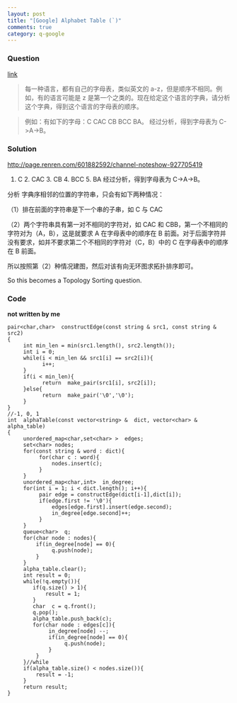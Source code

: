 ```yaml
---
layout: post
title: "[Google] Alphabet Table (`)"
comments: true
category: q-google
---
```


### Question

[link](http://blog.sina.com.cn/s/blog_979956cc0101i67x.html)

> 每一种语言，都有自己的字母表，类似英文的 a-z，但是顺序不相同。例如，有的语言可能是 z 是第一个之类的。现在给定这个语言的字典，请分析这个字典，得到这个语言的字母表的顺序。

> 例如：有如下的字母：C CAC CB BCC BA。 经过分析，得到字母表为 C->A->B。

### Solution

http://page.renren.com/601882592/channel-noteshow-927705419

1. C 2. CAC 3. CB 4. BCC 5. BA 经过分析，得到字母表为 C->A->B。

分析 字典序相邻的位置的字符串，只会有如下两种情况：

（1）排在前面的字符串是下一个串的子串，如 C 与 CAC

（2）两个字符串具有第一对不相同的字符对，如 CAC 和 CBB，第一个不相同的字符对为（A，B），这是就要求 A 在字母表中的顺序在 B 前面。对于后面字符并没有要求，如并不要求第二个不相同的字符对（C，B）中的 C 在字母表中的顺序在 B 前面。

所以按照第（2）种情况建图，然后对该有向无环图求拓扑排序即可。

So this becomes a Topology Sorting question.

### Code

**not written by me**

    pair<char,char>  constructEdge(const string & src1, const string & src2)
    {
         int min_len = min(src1.length(), src2.length());
         int i = 0;
         while(i < min_len && src1[i] == src2[i]){
               i++;
         }
         if(i < min_len){
               return  make_pair(src1[i], src2[i]);
         }else{
               return  make_pair('\0','\0');
         }
    }
    //-1, 0, 1
    int  alphaTable(const vector<string> &  dict, vector<char> & alpha_table)
    {
         unordered_map<char,set<char> >  edges;
         set<char> nodes;
         for(const string & word : dict){
              for(char c : word){
                  nodes.insert(c);
              }
         }
         unordered_map<char,int>  in_degree;
         for(int i = 1; i < dict.length(); i++){
              pair edge = constructEdge(dict[i-1],dict[i]);
              if(edge.first != '\0'){
                  edges[edge.first].insert(edge.second);
                  in_degree[edge.second]++;
              }
         }
         queue<char>  q;
         for(char node : nodes){
             if(in_degree[node] == 0){
                  q.push(node);
             }
         }
         alpha_table.clear();
         int result = 0;
         while(!q.empty()){
            if(q.size() > 1){
                result = 1;
            }
            char  c = q.front();
            q.pop();
            alpha_table.push_back(c);
            for(char node : edges[c]){
                 in_degree[node] --;
                 if(in_degree[node] == 0){
                      q.push(node);
                 }
             }
         }//while
         if(alpha_table.size() < nodes.size()){
             result = -1;
         }
         return result;
    }

